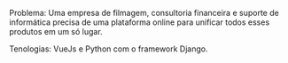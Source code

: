 Problema:
Uma empresa de filmagem, consultoria financeira e suporte de informática precisa de uma plataforma online para unificar todos esses produtos em um só lugar.

Tenologias:
VueJs e Python com o framework Django.
